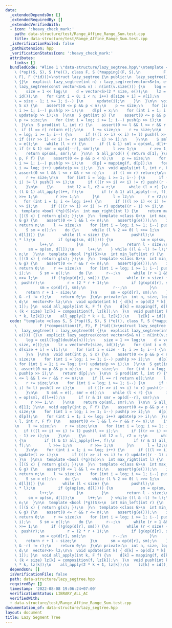 ```yaml
---
data:
  _extendedDependsOn: []
  _extendedRequiredBy: []
  _extendedVerifiedWith:
  - icon: ':heavy_check_mark:'
    path: data-structure/test/Range_Affine_Range_Sum.test.cpp
    title: data-structure/test/Range_Affine_Range_Sum.test.cpp
  _isVerificationFailed: false
  _pathExtension: hpp
  _verificationStatusIcon: ':heavy_check_mark:'
  attributes:
    links: []
  bundledCode: "#line 1 \"data-structure/lazy_segtree.hpp\"\ntemplate <class S, S\
    \ (*op)(S, S), S (*e)(), class F, S (*mapping)(F, S),\n          F (*composition)(F,\
    \ F), F (*id)()>\nstruct lazy_segtree {\n public:\n  lazy_segtree() : lazy_segtree(0)\
    \ {}\n  explicit lazy_segtree(int n) : lazy_segtree(vector<S>(n, e())) {}\n  explicit\
    \ lazy_segtree(const vector<S>& v) : n(int(v.size())) {\n    log = ceil(log2(double(n)));\n\
    \    size = 1 << log;\n    d = vector<S>(2 * size, e());\n    lz = vector<F>(size,\
    \ id());\n    for (int i = 0; i < n; i++) d[size + i] = v[i];\n    for (int i\
    \ = size - 1; i >= 1; i--) {\n      update(i);\n    }\n  }\n\n  void set(int p,\
    \ S x) {\n    assert(0 <= p && p < n);\n    p += size;\n    for (int i = log;\
    \ i >= 1; i--) push(p >> i);\n    d[p] = x;\n    for (int i = 1; i <= log; i++)\
    \ update(p >> i);\n  }\n\n  S get(int p) {\n    assert(0 <= p && p < n);\n   \
    \ p += size;\n    for (int i = log; i >= 1; i--) push(p >> i);\n    return d[p];\n\
    \  }\n\n  S prod(int l, int r) {\n    assert(0 <= l && l <= r && r <= n);\n  \
    \  if (l == r) return e();\n\n    l += size;\n    r += size;\n\n    for (int i\
    \ = log; i >= 1; i--) {\n      if (((l >> i) << i) != l) push(l >> i);\n     \
    \ if (((r >> i) << i) != r) push((r - 1) >> i);\n    }\n\n    S sml = e(), smr\
    \ = e();\n    while (l < r) {\n      if (l & 1) sml = op(sml, d[l++]);\n     \
    \ if (r & 1) smr = op(d[--r], smr);\n      l >>= 1;\n      r >>= 1;\n    }\n\n\
    \    return op(sml, smr);\n  }\n\n  S all_prod() { return d[1]; }\n\n  void apply(int\
    \ p, F f) {\n    assert(0 <= p && p < n);\n    p += size;\n    for (int i = log;\
    \ i >= 1; i--) push(p >> i);\n    d[p] = mapping(f, d[p]);\n    for (int i = 1;\
    \ i <= log; i++) update(p >> i);\n  }\n  void apply(int l, int r, F f) {\n   \
    \ assert(0 <= l && l <= r && r <= n);\n    if (l == r) return;\n\n    l += size;\n\
    \    r += size;\n\n    for (int i = log; i >= 1; i--) {\n      if (((l >> i) <<\
    \ i) != l) push(l >> i);\n      if (((r >> i) << i) != r) push((r - 1) >> i);\n\
    \    }\n\n    {\n      int l2 = l, r2 = r;\n      while (l < r) {\n        if\
    \ (l & 1) all_apply(l++, f);\n        if (r & 1) all_apply(--r, f);\n        l\
    \ >>= 1;\n        r >>= 1;\n      }\n      l = l2;\n      r = r2;\n    }\n\n \
    \   for (int i = 1; i <= log; i++) {\n      if (((l >> i) << i) != l) update(l\
    \ >> i);\n      if (((r >> i) << i) != r) update((r - 1) >> i);\n    }\n  }\n\n\
    \  template <bool (*g)(S)>\n  int max_right(int l) {\n    return max_right(l,\
    \ [](S x) { return g(x); });\n  }\n  template <class G>\n  int max_right(int l,\
    \ G g) {\n    assert(0 <= l && l <= n);\n    assert(g(e()));\n    if (l == n)\
    \ return n;\n    l += size;\n    for (int i = log; i >= 1; i--) push(l >> i);\n\
    \    S sm = e();\n    do {\n      while (l % 2 == 0) l >>= 1;\n      if (!g(op(sm,\
    \ d[l]))) {\n        while (l < size) {\n          push(l);\n          l = (2\
    \ * l);\n          if (g(op(sm, d[l]))) {\n            sm = op(sm, d[l]);\n  \
    \          l++;\n          }\n        }\n        return l - size;\n      }\n \
    \     sm = op(sm, d[l]);\n      l++;\n    } while ((l & -l) != l);\n    return\
    \ n;\n  }\n\n  template <bool (*g)(S)>\n  int min_left(int r) {\n    return min_left(r,\
    \ [](S x) { return g(x); });\n  }\n  template <class G>\n  int min_left(int r,\
    \ G g) {\n    assert(0 <= r && r <= n);\n    assert(g(e()));\n    if (r == 0)\
    \ return 0;\n    r += size;\n    for (int i = log; i >= 1; i--) push((r - 1) >>\
    \ i);\n    S sm = e();\n    do {\n      r--;\n      while (r > 1 && (r % 2)) r\
    \ >>= 1;\n      if (!g(op(d[r], sm))) {\n        while (r < size) {\n        \
    \  push(r);\n          r = (2 * r + 1);\n          if (g(op(d[r], sm))) {\n  \
    \          sm = op(d[r], sm);\n            r--;\n          }\n        }\n    \
    \    return r + 1 - size;\n      }\n      sm = op(d[r], sm);\n    } while ((r\
    \ & -r) != r);\n    return 0;\n  }\n\n private:\n  int n, size, log;\n  vector<S>\
    \ d;\n  vector<F> lz;\n\n  void update(int k) { d[k] = op(d[2 * k], d[2 * k +\
    \ 1]); }\n  void all_apply(int k, F f) {\n    d[k] = mapping(f, d[k]);\n    if\
    \ (k < size) lz[k] = composition(f, lz[k]);\n  }\n  void push(int k) {\n    all_apply(2\
    \ * k, lz[k]);\n    all_apply(2 * k + 1, lz[k]);\n    lz[k] = id();\n  }\n};\n"
  code: "template <class S, S (*op)(S, S), S (*e)(), class F, S (*mapping)(F, S),\n\
    \          F (*composition)(F, F), F (*id)()>\nstruct lazy_segtree {\n public:\n\
    \  lazy_segtree() : lazy_segtree(0) {}\n  explicit lazy_segtree(int n) : lazy_segtree(vector<S>(n,\
    \ e())) {}\n  explicit lazy_segtree(const vector<S>& v) : n(int(v.size())) {\n\
    \    log = ceil(log2(double(n)));\n    size = 1 << log;\n    d = vector<S>(2 *\
    \ size, e());\n    lz = vector<F>(size, id());\n    for (int i = 0; i < n; i++)\
    \ d[size + i] = v[i];\n    for (int i = size - 1; i >= 1; i--) {\n      update(i);\n\
    \    }\n  }\n\n  void set(int p, S x) {\n    assert(0 <= p && p < n);\n    p +=\
    \ size;\n    for (int i = log; i >= 1; i--) push(p >> i);\n    d[p] = x;\n   \
    \ for (int i = 1; i <= log; i++) update(p >> i);\n  }\n\n  S get(int p) {\n  \
    \  assert(0 <= p && p < n);\n    p += size;\n    for (int i = log; i >= 1; i--)\
    \ push(p >> i);\n    return d[p];\n  }\n\n  S prod(int l, int r) {\n    assert(0\
    \ <= l && l <= r && r <= n);\n    if (l == r) return e();\n\n    l += size;\n\
    \    r += size;\n\n    for (int i = log; i >= 1; i--) {\n      if (((l >> i) <<\
    \ i) != l) push(l >> i);\n      if (((r >> i) << i) != r) push((r - 1) >> i);\n\
    \    }\n\n    S sml = e(), smr = e();\n    while (l < r) {\n      if (l & 1) sml\
    \ = op(sml, d[l++]);\n      if (r & 1) smr = op(d[--r], smr);\n      l >>= 1;\n\
    \      r >>= 1;\n    }\n\n    return op(sml, smr);\n  }\n\n  S all_prod() { return\
    \ d[1]; }\n\n  void apply(int p, F f) {\n    assert(0 <= p && p < n);\n    p +=\
    \ size;\n    for (int i = log; i >= 1; i--) push(p >> i);\n    d[p] = mapping(f,\
    \ d[p]);\n    for (int i = 1; i <= log; i++) update(p >> i);\n  }\n  void apply(int\
    \ l, int r, F f) {\n    assert(0 <= l && l <= r && r <= n);\n    if (l == r) return;\n\
    \n    l += size;\n    r += size;\n\n    for (int i = log; i >= 1; i--) {\n   \
    \   if (((l >> i) << i) != l) push(l >> i);\n      if (((r >> i) << i) != r) push((r\
    \ - 1) >> i);\n    }\n\n    {\n      int l2 = l, r2 = r;\n      while (l < r)\
    \ {\n        if (l & 1) all_apply(l++, f);\n        if (r & 1) all_apply(--r,\
    \ f);\n        l >>= 1;\n        r >>= 1;\n      }\n      l = l2;\n      r = r2;\n\
    \    }\n\n    for (int i = 1; i <= log; i++) {\n      if (((l >> i) << i) != l)\
    \ update(l >> i);\n      if (((r >> i) << i) != r) update((r - 1) >> i);\n   \
    \ }\n  }\n\n  template <bool (*g)(S)>\n  int max_right(int l) {\n    return max_right(l,\
    \ [](S x) { return g(x); });\n  }\n  template <class G>\n  int max_right(int l,\
    \ G g) {\n    assert(0 <= l && l <= n);\n    assert(g(e()));\n    if (l == n)\
    \ return n;\n    l += size;\n    for (int i = log; i >= 1; i--) push(l >> i);\n\
    \    S sm = e();\n    do {\n      while (l % 2 == 0) l >>= 1;\n      if (!g(op(sm,\
    \ d[l]))) {\n        while (l < size) {\n          push(l);\n          l = (2\
    \ * l);\n          if (g(op(sm, d[l]))) {\n            sm = op(sm, d[l]);\n  \
    \          l++;\n          }\n        }\n        return l - size;\n      }\n \
    \     sm = op(sm, d[l]);\n      l++;\n    } while ((l & -l) != l);\n    return\
    \ n;\n  }\n\n  template <bool (*g)(S)>\n  int min_left(int r) {\n    return min_left(r,\
    \ [](S x) { return g(x); });\n  }\n  template <class G>\n  int min_left(int r,\
    \ G g) {\n    assert(0 <= r && r <= n);\n    assert(g(e()));\n    if (r == 0)\
    \ return 0;\n    r += size;\n    for (int i = log; i >= 1; i--) push((r - 1) >>\
    \ i);\n    S sm = e();\n    do {\n      r--;\n      while (r > 1 && (r % 2)) r\
    \ >>= 1;\n      if (!g(op(d[r], sm))) {\n        while (r < size) {\n        \
    \  push(r);\n          r = (2 * r + 1);\n          if (g(op(d[r], sm))) {\n  \
    \          sm = op(d[r], sm);\n            r--;\n          }\n        }\n    \
    \    return r + 1 - size;\n      }\n      sm = op(d[r], sm);\n    } while ((r\
    \ & -r) != r);\n    return 0;\n  }\n\n private:\n  int n, size, log;\n  vector<S>\
    \ d;\n  vector<F> lz;\n\n  void update(int k) { d[k] = op(d[2 * k], d[2 * k +\
    \ 1]); }\n  void all_apply(int k, F f) {\n    d[k] = mapping(f, d[k]);\n    if\
    \ (k < size) lz[k] = composition(f, lz[k]);\n  }\n  void push(int k) {\n    all_apply(2\
    \ * k, lz[k]);\n    all_apply(2 * k + 1, lz[k]);\n    lz[k] = id();\n  }\n};"
  dependsOn: []
  isVerificationFile: false
  path: data-structure/lazy_segtree.hpp
  requiredBy: []
  timestamp: '2022-08-08 19:06:24+07:00'
  verificationStatus: LIBRARY_ALL_AC
  verifiedWith:
  - data-structure/test/Range_Affine_Range_Sum.test.cpp
documentation_of: data-structure/lazy_segtree.hpp
layout: document
title: Lazy Segment Tree
---
```

